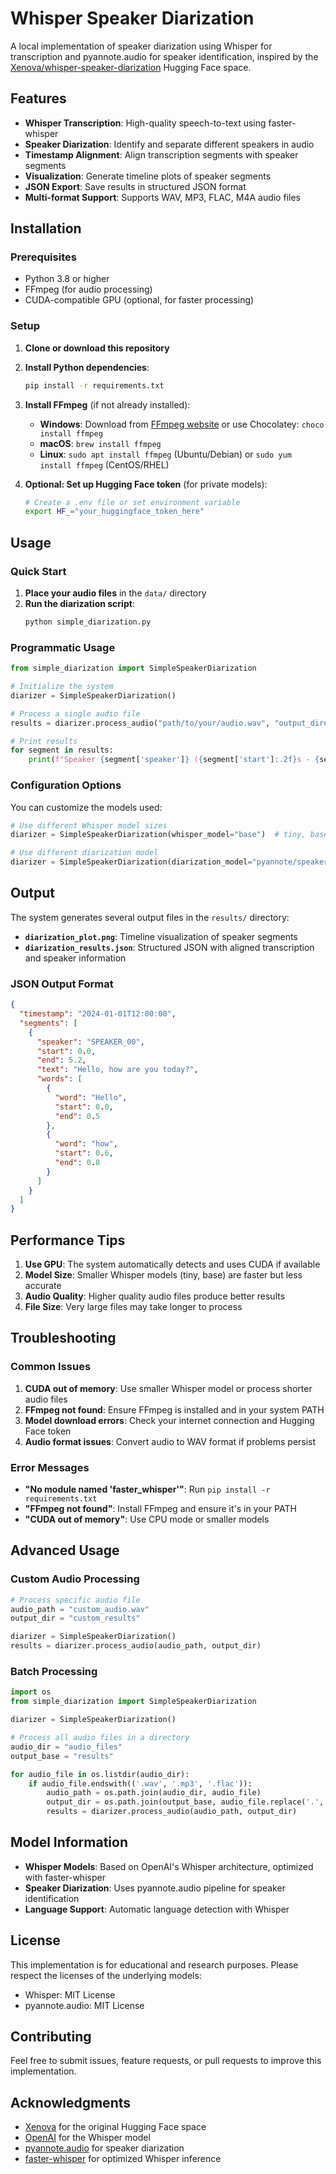 # Whisper Speaker Diarization

A local implementation of speaker diarization using Whisper for transcription and pyannote.audio for speaker identification, inspired by the [Xenova/whisper-speaker-diarization](https://huggingface.co/spaces/Xenova/whisper-speaker-diarization) Hugging Face space.

## Features

- **Whisper Transcription**: High-quality speech-to-text using faster-whisper
- **Speaker Diarization**: Identify and separate different speakers in audio
- **Timestamp Alignment**: Align transcription segments with speaker segments
- **Visualization**: Generate timeline plots of speaker segments
- **JSON Export**: Save results in structured JSON format
- **Multi-format Support**: Supports WAV, MP3, FLAC, M4A audio files

## Installation

### Prerequisites

- Python 3.8 or higher
- FFmpeg (for audio processing)
- CUDA-compatible GPU (optional, for faster processing)

### Setup

1. **Clone or download this repository**

2. **Install Python dependencies**:
   ```bash
   pip install -r requirements.txt
   ```

3. **Install FFmpeg** (if not already installed):
   - **Windows**: Download from [FFmpeg website](https://ffmpeg.org/download.html) or use Chocolatey: `choco install ffmpeg`
   - **macOS**: `brew install ffmpeg`
   - **Linux**: `sudo apt install ffmpeg` (Ubuntu/Debian) or `sudo yum install ffmpeg` (CentOS/RHEL)

4. **Optional: Set up Hugging Face token** (for private models):
   ```bash
   # Create a .env file or set environment variable
   export HF_="your_huggingface_token_here"
   ```

## Usage

### Quick Start

1. **Place your audio files** in the `data/` directory
2. **Run the diarization script**:
   ```bash
   python simple_diarization.py
   ```

### Programmatic Usage

```python
from simple_diarization import SimpleSpeakerDiarization

# Initialize the system
diarizer = SimpleSpeakerDiarization()

# Process a single audio file
results = diarizer.process_audio("path/to/your/audio.wav", "output_directory")

# Print results
for segment in results:
    print(f"Speaker {segment['speaker']} ({segment['start']:.2f}s - {segment['end']:.2f}s): {segment['text']}")
```

### Configuration Options

You can customize the models used:

```python
# Use different Whisper model sizes
diarizer = SimpleSpeakerDiarization(whisper_model="base")  # tiny, base, small, medium, large, large-v3

# Use different diarization model
diarizer = SimpleSpeakerDiarization(diarization_model="pyannote/speaker-diarization-3.1")
```

## Output

The system generates several output files in the `results/` directory:

- **`diarization_plot.png`**: Timeline visualization of speaker segments
- **`diarization_results.json`**: Structured JSON with aligned transcription and speaker information

### JSON Output Format

```json
{
  "timestamp": "2024-01-01T12:00:00",
  "segments": [
    {
      "speaker": "SPEAKER_00",
      "start": 0.0,
      "end": 5.2,
      "text": "Hello, how are you today?",
      "words": [
        {
          "word": "Hello",
          "start": 0.0,
          "end": 0.5
        },
        {
          "word": "how",
          "start": 0.6,
          "end": 0.8
        }
      ]
    }
  ]
}
```

## Performance Tips

1. **Use GPU**: The system automatically detects and uses CUDA if available
2. **Model Size**: Smaller Whisper models (tiny, base) are faster but less accurate
3. **Audio Quality**: Higher quality audio files produce better results
4. **File Size**: Very large files may take longer to process

## Troubleshooting

### Common Issues

1. **CUDA out of memory**: Use smaller Whisper model or process shorter audio files
2. **FFmpeg not found**: Ensure FFmpeg is installed and in your system PATH
3. **Model download errors**: Check your internet connection and Hugging Face token
4. **Audio format issues**: Convert audio to WAV format if problems persist

### Error Messages

- **"No module named 'faster_whisper'"**: Run `pip install -r requirements.txt`
- **"FFmpeg not found"**: Install FFmpeg and ensure it's in your PATH
- **"CUDA out of memory"**: Use CPU mode or smaller models

## Advanced Usage

### Custom Audio Processing

```python
# Process specific audio file
audio_path = "custom_audio.wav"
output_dir = "custom_results"

diarizer = SimpleSpeakerDiarization()
results = diarizer.process_audio(audio_path, output_dir)
```

### Batch Processing

```python
import os
from simple_diarization import SimpleSpeakerDiarization

diarizer = SimpleSpeakerDiarization()

# Process all audio files in a directory
audio_dir = "audio_files"
output_base = "results"

for audio_file in os.listdir(audio_dir):
    if audio_file.endswith(('.wav', '.mp3', '.flac')):
        audio_path = os.path.join(audio_dir, audio_file)
        output_dir = os.path.join(output_base, audio_file.replace('.', '_'))
        results = diarizer.process_audio(audio_path, output_dir)
```

## Model Information

- **Whisper Models**: Based on OpenAI's Whisper architecture, optimized with faster-whisper
- **Speaker Diarization**: Uses pyannote.audio pipeline for speaker identification
- **Language Support**: Automatic language detection with Whisper

## License

This implementation is for educational and research purposes. Please respect the licenses of the underlying models:
- Whisper: MIT License
- pyannote.audio: MIT License

## Contributing

Feel free to submit issues, feature requests, or pull requests to improve this implementation.

## Acknowledgments

- [Xenova](https://huggingface.co/spaces/Xenova/whisper-speaker-diarization) for the original Hugging Face space
- [OpenAI](https://openai.com/research/whisper) for the Whisper model
- [pyannote.audio](https://github.com/pyannote/pyannote-audio) for speaker diarization
- [faster-whisper](https://github.com/guillaumekln/faster-whisper) for optimized Whisper inference 